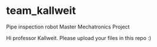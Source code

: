 # team_kallweit
Pipe inspection robot
Master Mechatronics Project

Hi professor Kallweit. Please upload your files in this repo :)
